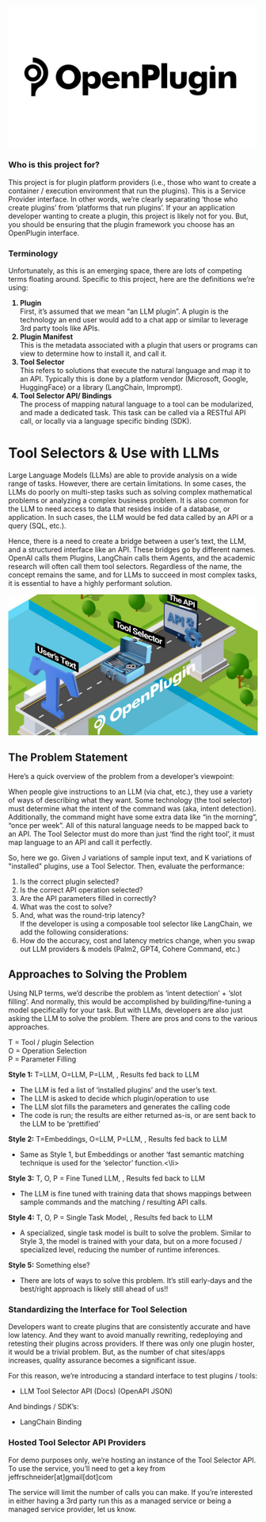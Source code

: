 ![Alt text](docs/openplugin_logo.jpg?raw=75x75 "Logo")
### Who is this project for?

This project is for plugin platform providers (i.e., those who want to create a container / execution environment that run the plugins). This is a Service Provider interface. In other words, we’re clearly separating ‘those who create plugins’ from ‘platforms that run plugins’. If your an application developer wanting to create a plugin, this project is likely not for you. But, you should be ensuring that the plugin framework you choose has an OpenPlugin interface. 

### Terminology
Unfortunately, as this is an emerging space, there are lots of competing terms floating around. Specific to this project, here are the definitions we’re using:

<ol>
<b><li>Plugin</li></b>
First, it’s assumed that we mean “an LLM plugin”. A plugin is the technology an end user would add to a chat app or similar to leverage 3rd party tools like APIs. 
<b><li>Plugin Manifest</li></b>
This is the metadata associated with a plugin that users or programs can view to determine how to install it, and call it.
<b><li>Tool Selector</li></b>
This refers to solutions that execute the natural language and map it to an API. Typically this is done by a platform vendor (Microsoft, Google, HuggingFace) or a library (LangChain, Imprompt). 
<b><li>Tool Selector API/ Bindings</li></b>
The process of mapping natural language to a tool can be modularized, and made a dedicated task. This task can be called via a RESTful API call, or locally via a language specific binding (SDK).
</ol>

# Tool Selectors & Use with LLMs 

Large Language Models (LLMs) are able to provide analysis on a wide range of tasks. However, there are certain limitations. In some cases, the LLMs do poorly on multi-step tasks such as solving complex mathematical problems or analyzing a complex business problem. It is also common for the LLM to need access to data that resides inside of a database, or application. In such cases, the LLM would be fed data called by an API or a query (SQL, etc.). 

Hence, there is a need to create a bridge between a user’s text, the LLM, and a structured interface like an API. These bridges go by different names. OpenAI calls them Plugins, LangChain calls them Agents, and the academic research will often call them tool selectors. Regardless of the name, the concept remains the same, and for LLMs to succeed in most complex tasks, it is essential to have a highly performant solution. 

![Alt text](docs/flow_img.png?raw=true "Flow")

## The Problem Statement
Here’s a quick overview of the problem from a developer’s viewpoint:

When people give instructions to an LLM (via chat, etc.), they use a variety of ways of describing what they want. Some technology (the tool selector) must determine what the intent of the command was (aka, intent detection). Additionally, the command might have some extra data like “in the morning”, “once per week”. All of this natural language needs to be mapped back to an API. The Tool Selector must do more than just ‘find the right tool’, it must map language to an API and call it perfectly. 

So, here we go. Given J variations of sample input text, and K variations of "installed" plugins, use a Tool Selector. Then, evaluate the performance:
<ol>
<li>Is the correct plugin selected?</li>
<li>Is the correct API operation selected?</li>
<li>Are the API parameters filled in correctly?</li>
<li>What was the cost to solve?</li>
<li>And, what was the round-trip latency?</li>
If the developer is using a composable tool selector like LangChain,  we add the following considerations: 
<li>How do the accuracy, cost and latency metrics change, when you swap out LLM providers & models (Palm2, GPT4, Cohere Command, etc.)</li>
</ol>

## Approaches to Solving the Problem 
Using NLP terms, we’d describe the problem as ‘intent detection’ + ‘slot filling’. And normally, this would be accomplished by building/fine-tuning a model specifically for your task. But with LLMs, developers are also just asking the LLM to solve the problem. There are pros and cons to the various approaches. 


T = Tool / plugin Selection <br>
O = Operation Selection <br>
P = Parameter Filling 


<b>Style 1:</b> T=LLM, O=LLM, P=LLM, <Invoke API>, Results fed back to LLM
<ul>
<li>The LLM is fed a list of ‘installed plugins’ and the user’s text.</li>
<li>The LLM is asked to decide which plugin/operation to use </li>
<li>The LLM slot fills the parameters and generates the calling code</li>
<li>The code is run; the results are either returned as-is, or are sent back to the LLM to be ‘prettified’</li>
</ul>
<b>Style 2:</b> T=Embeddings, O=LLM, P=LLM, <Invoke API>, Results fed back to LLM
<ul>
<li>Same as Style 1, but Embeddings or another ‘fast semantic matching technique is used for the ‘selector’ function.<\li>
</ul>
<b>Style 3:</b> T, O, P = Fine Tuned LLM, <Invoke API>, Results fed back to LLM
<ul>
<li>The LLM is fine tuned with training data that shows mappings between sample commands and the matching / resulting API calls.</li>
</ul>
<b>Style 4:</b> T, O, P = Single Task Model, <Invoke API>, Results fed back to LLM
<ul>
<li>A specialized, single task model is built to solve the problem. Similar to Style 3, the model is trained with your data, but on a more focused / specialized level, reducing the number of runtime inferences.</li>
</ul>
<b>Style 5:</b> Something else?
<ul>
<li>There are lots of ways to solve this problem. It’s still early-days and the best/right approach is likely still ahead of us!!</li>
</ul>


### Standardizing the Interface for Tool Selection
Developers want to create plugins that are consistently accurate and have low latency. And they want to avoid manually rewriting, redeploying and retesting their plugins across providers. If there was only one plugin hoster, it would be a trivial problem. But, as the number of chat sites/apps increases, quality assurance becomes a significant issue. 

For this reason, we’re introducing a standard interface to test plugins / tools:

 - LLM Tool Selector API (Docs) (OpenAPI JSON)

And bindings / SDK’s:
 - LangChain Binding

### Hosted Tool Selector API Providers
For demo purposes only, we’re hosting an instance of the Tool Selector API. To use the service, you’ll need to get a key from jeffrschneider[at]gmail[dot]com   

The service will limit the number of calls you can make. If you’re interested in either having a 3rd party run this as a managed service or being a managed service provider, let us know. 

